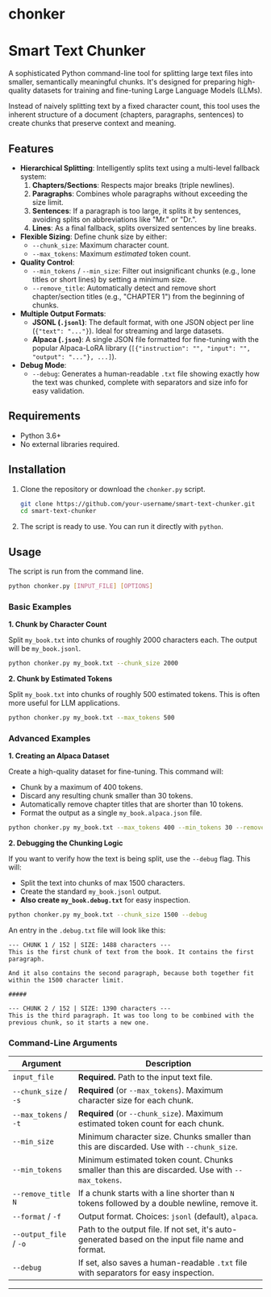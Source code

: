 # chonker

# Smart Text Chunker

A sophisticated Python command-line tool for splitting large text files into smaller, semantically meaningful chunks. It's designed for preparing high-quality datasets for training and fine-tuning Large Language Models (LLMs).

Instead of naively splitting text by a fixed character count, this tool uses the inherent structure of a document (chapters, paragraphs, sentences) to create chunks that preserve context and meaning.

## Features

-   **Hierarchical Splitting**: Intelligently splits text using a multi-level fallback system:
    1.  **Chapters/Sections**: Respects major breaks (triple newlines).
    2.  **Paragraphs**: Combines whole paragraphs without exceeding the size limit.
    3.  **Sentences**: If a paragraph is too large, it splits it by sentences, avoiding splits on abbreviations like "Mr." or "Dr.".
    4.  **Lines**: As a final fallback, splits oversized sentences by line breaks.
-   **Flexible Sizing**: Define chunk size by either:
    -   `--chunk_size`: Maximum character count.
    -   `--max_tokens`: Maximum *estimated* token count.
-   **Quality Control**:
    -   `--min_tokens` / `--min_size`: Filter out insignificant chunks (e.g., lone titles or short lines) by setting a minimum size.
    -   `--remove_title`: Automatically detect and remove short chapter/section titles (e.g., "CHAPTER 1") from the beginning of chunks.
-   **Multiple Output Formats**:
    -   **JSONL (`.jsonl`)**: The default format, with one JSON object per line (`{"text": "..."}`). Ideal for streaming and large datasets.
    -   **Alpaca (`.json`)**: A single JSON file formatted for fine-tuning with the popular Alpaca-LoRA library (`[{"instruction": "", "input": "", "output": "..."}, ...]`).
-   **Debug Mode**:
    -   `--debug`: Generates a human-readable `.txt` file showing exactly how the text was chunked, complete with separators and size info for easy validation.

## Requirements

-   Python 3.6+
-   No external libraries required.

## Installation

1.  Clone the repository or download the `chonker.py` script.
    ```sh
    git clone https://github.com/your-username/smart-text-chunker.git
    cd smart-text-chunker
    ```
2.  The script is ready to use. You can run it directly with `python`.

## Usage

The script is run from the command line.

```sh
python chonker.py [INPUT_FILE] [OPTIONS]
```

### Basic Examples

**1. Chunk by Character Count**

Split `my_book.txt` into chunks of roughly 2000 characters each. The output will be `my_book.jsonl`.

```sh
python chonker.py my_book.txt --chunk_size 2000
```

**2. Chunk by Estimated Tokens**

Split `my_book.txt` into chunks of roughly 500 estimated tokens. This is often more useful for LLM applications.

```sh
python chonker.py my_book.txt --max_tokens 500
```

### Advanced Examples

**1. Creating an Alpaca Dataset**

Create a high-quality dataset for fine-tuning. This command will:
-   Chunk by a maximum of 400 tokens.
-   Discard any resulting chunk smaller than 30 tokens.
-   Automatically remove chapter titles that are shorter than 10 tokens.
-   Format the output as a single `my_book.alpaca.json` file.

```sh
python chonker.py my_book.txt --max_tokens 400 --min_tokens 30 --remove_title 10 --format alpaca
```

**2. Debugging the Chunking Logic**

If you want to verify how the text is being split, use the `--debug` flag. This will:
-   Split the text into chunks of max 1500 characters.
-   Create the standard `my_book.jsonl` output.
-   **Also create `my_book.debug.txt`** for easy inspection.

```sh
python chonker.py my_book.txt --chunk_size 1500 --debug
```

An entry in the `.debug.txt` file will look like this:

```
--- CHUNK 1 / 152 | SIZE: 1488 characters ---
This is the first chunk of text from the book. It contains the first paragraph.

And it also contains the second paragraph, because both together fit within the 1500 character limit.

#####

--- CHUNK 2 / 152 | SIZE: 1390 characters ---
This is the third paragraph. It was too long to be combined with the previous chunk, so it starts a new one.
```

### Command-Line Arguments

| Argument               | Description                                                                                             |
| ---------------------- | ------------------------------------------------------------------------------------------------------- |
| `input_file`           | **Required.** Path to the input text file.                                                              |
| `--chunk_size` / `-s`  | **Required** (or `--max_tokens`). Maximum character size for each chunk.                                |
| `--max_tokens` / `-t`  | **Required** (or `--chunk_size`). Maximum estimated token count for each chunk.                         |
| `--min_size`           | Minimum character size. Chunks smaller than this are discarded. Use with `--chunk_size`.                |
| `--min_tokens`         | Minimum estimated token count. Chunks smaller than this are discarded. Use with `--max_tokens`.         |
| `--remove_title N`     | If a chunk starts with a line shorter than `N` tokens followed by a double newline, remove it.          |
| `--format` / `-f`      | Output format. Choices: `jsonl` (default), `alpaca`.                                                    |
| `--output_file` / `-o` | Path to the output file. If not set, it's auto-generated based on the input file name and format.       |
| `--debug`              | If set, also saves a human-readable `.txt` file with separators for easy inspection.                    |

---
